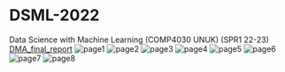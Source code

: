 # DSML-2022
Data Science with Machine Learning (COMP4030 UNUK) (SPR1 22-23)
[DMA_final_report](https://github.com/ethan-charles/DSML-2022/blob/main/report/DMA_final_report.pdf)
![page1](https://github.com/ethan-charles/DSML-2022/blob/main/report/DMA_final_report_page(1).png)
![page2](https://github.com/ethan-charles/DSML-2022/blob/main/report/DMA_final_report_page(2).png)
![page3](https://github.com/ethan-charles/DSML-2022/blob/main/report/DMA_final_report_page(3).png)
![page4](https://github.com/ethan-charles/DSML-2022/blob/main/report/DMA_final_report_page(4).png)
![page5](https://github.com/ethan-charles/DSML-2022/blob/main/report/DMA_final_report_page(5).png)
![page6](https://github.com/ethan-charles/DSML-2022/blob/main/report/DMA_final_report_page(6).png)
![page7](https://github.com/ethan-charles/DSML-2022/blob/main/report/DMA_final_report_page(7).png)
![page8](https://github.com/ethan-charles/DSML-2022/blob/main/report/DMA_final_report_page(8).png)